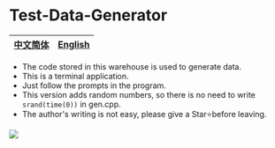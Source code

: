 # Test-Data-Generator
|[中文简体](https://github.com/zjx-kimi/Test-Data-Generator/tree/zh-cn-2.0)|[English](https://github.com/zjx-kimi/Test-Data-Generator/tree/en-2.0)|
|:-:|:-:|
- The code stored in this warehouse is used to generate data.
- This is a terminal application.
- Just follow the prompts in the program.
- This version adds random numbers, so there is no need to write `srand(time(0))` in gen.cpp.
- The author's writing is not easy, please give a Star⭐before leaving.

![](https://komarev.com/ghpvc/?username=zjx-kimi-Test-Data-Generator&color=9513ed)
